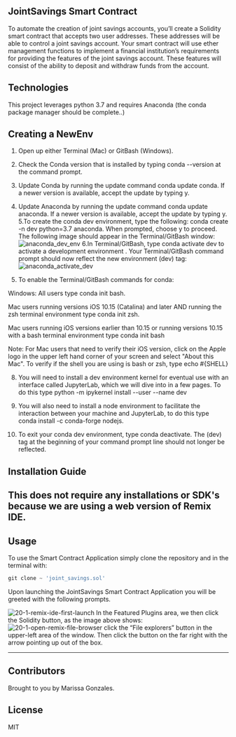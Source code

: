 ## JointSavings Smart Contract
To automate the creation of joint savings accounts, you’ll create a Solidity smart contract that accepts two user addresses. These addresses will be able to control a joint savings account. Your smart contract will use ether management functions to implement a financial institution’s requirements for providing the features of the joint savings account. These features will consist of the ability to deposit and withdraw funds from the account.
## Technologies
This project leverages python 3.7 and requires Anaconda (the conda package manager should be complete..)

## Creating a NewEnv 
1. Open up either Terminal (Mac) or GitBash (Windows).
2. Check the Conda version that is installed by typing conda --version at the command prompt.
3. Update Conda by running the update command conda update conda. If a newer version is available, accept the update by typing y.
4. Update Anaconda by running the update command conda update anaconda. If a newer version is available, accept the update by typing y.
5.To create the conda dev environment, type the following: conda create -n dev python=3.7 anaconda. When prompted, choose y to proceed. The following image should appear in the Terminal/GitBash window:
![anaconda_dev_env](https://user-images.githubusercontent.com/113739944/218256401-40d6e7a4-d2e0-4028-8bb9-4107708911dc.png)
6.In Terminal/GitBash, type conda activate dev to activate a development environment
. Your Terminal/GitBash command prompt should now reflect the new environment (dev) tag:
![anaconda_activate_dev](https://user-images.githubusercontent.com/113739944/218256455-0a4cf9a4-b7b9-41aa-a470-616f9ad1c969.png)

7. To enable the Terminal/GitBash commands for conda:

Windows: All users type conda init bash.

Mac users running versions iOS 10.15 (Catalina) and later AND running the zsh terminal environment type conda init zsh.

Mac users running iOS versions earlier than 10.15 or running versions 10.15 with a bash terminal environment type conda init bash

Note: For Mac users that need to verify their iOS version, click on the Apple logo in the upper left hand corner of your screen and select "About this Mac". To verify if the shell you are using is bash or zsh, type echo #{SHELL}

8. You will need to install a dev environment kernel for eventual use with an interface called JupyterLab, which we will dive into in a few pages. To do this type python -m ipykernel install --user --name dev

9. You will also need to install a node environment to facilitate the interaction between your machine and JupyterLab, to do this type conda install -c conda-forge nodejs.

10. To exit your conda dev environment, type conda deactivate. The (dev) tag at the beginning of your command prompt line should not longer be reflected.

## Installation Guide
This does not require any installations or SDK's because we are using a web version of Remix IDE. 
---
## Usage
To use the Smart Contract Application simply clone the repository and in the terminal with:

```python
git clone ~ 'joint_savings.sol'
```

Upon launching the JointSavings Smart Contract Application  you will be greeted with the following prompts.

![20-1-remix-ide-first-launch](https://user-images.githubusercontent.com/113739944/218255962-7643672c-777b-4b01-8834-b2253287ce17.png)
 In the Featured Plugins area, we then click the Solidity button, as the image above shows:
![20-1-open-remix-file-browser](https://user-images.githubusercontent.com/113739944/218256015-bec81222-52cb-4680-bdc8-9f35d9603947.png)
click the “File explorers” button in the upper-left area of the window. Then click the button on the far right with the arrow pointing up out of the box. 



---
## Contributors
Brought to you by Marissa Gonzales.
## License
MIT
